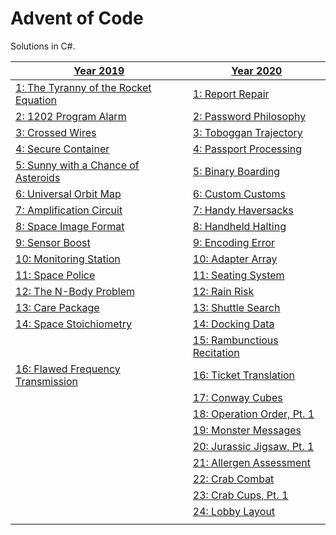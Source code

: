 # Advent of Code
Solutions in C#.

| [Year 2019](https://github.com/sindrekjr/AdventOfCode/blob/master/AdventOfCode/Solutions/Year2019) | [Year 2020](https://github.com/sindrekjr/AdventOfCode/blob/master/AdventOfCode/Solutions/Year2020) |
|-|-|
| [1: The Tyranny of the Rocket Equation](https://github.com/sindrekjr/AdventOfCode/blob/master/AdventOfCode/Solutions/Year2019/Day01/Solution.cs) | [1: Report Repair](https://github.com/sindrekjr/AdventOfCode/blob/master/AdventOfCode/Solutions/Year2020/Day01/Solution.cs) |
| [2: 1202 Program Alarm](https://github.com/sindrekjr/AdventOfCode/blob/master/AdventOfCode/Solutions/Year2019/Day02/Solution.cs) | [2: Password Philosophy](https://github.com/sindrekjr/AdventOfCode/blob/master/AdventOfCode/Solutions/Year2020/Day02/Solution.cs) |
| [3: Crossed Wires](https://github.com/sindrekjr/AdventOfCode/blob/master/AdventOfCode/Solutions/Year2019/Day03/Solution.cs) | [3: Toboggan Trajectory](https://github.com/sindrekjr/AdventOfCode/blob/master/AdventOfCode/Solutions/Year2020/Day03/Solution.cs) |
| [4: Secure Container](https://github.com/sindrekjr/AdventOfCode/blob/master/AdventOfCode/Solutions/Year2019/Day04/Solution.cs) | [4: Passport Processing](https://github.com/sindrekjr/AdventOfCode/blob/master/AdventOfCode/Solutions/Year2020/Day04/Solution.cs) |
| [5: Sunny with a Chance of Asteroids](https://github.com/sindrekjr/AdventOfCode/blob/master/AdventOfCode/Solutions/Year2019/Day05/Solution.cs) | [5: Binary Boarding](https://github.com/sindrekjr/AdventOfCode/blob/master/AdventOfCode/Solutions/Year2020/Day05/Solution.cs) |
| [6: Universal Orbit Map](https://github.com/sindrekjr/AdventOfCode/blob/master/AdventOfCode/Solutions/Year2019/Day06/Solution.cs) | [6: Custom Customs](https://github.com/sindrekjr/AdventOfCode/blob/master/AdventOfCode/Solutions/Year2020/Day06/Solution.cs) |
| [7: Amplification Circuit](https://github.com/sindrekjr/AdventOfCode/blob/master/AdventOfCode/Solutions/Year2019/Day07/Solution.cs) | [7: Handy Haversacks](https://github.com/sindrekjr/AdventOfCode/blob/master/AdventOfCode/Solutions/Year2020/Day07/Solution.cs) |
| [8: Space Image Format](https://github.com/sindrekjr/AdventOfCode/blob/master/AdventOfCode/Solutions/Year2019/Day08/Solution.cs) | [8: Handheld Halting](https://github.com/sindrekjr/AdventOfCode/blob/master/AdventOfCode/Solutions/Year2020/Day08/Solution.cs) |
| [9: Sensor Boost](https://github.com/sindrekjr/AdventOfCode/blob/master/AdventOfCode/Solutions/Year2019/Day09/Solution.cs) | [9: Encoding Error](https://github.com/sindrekjr/AdventOfCode/blob/master/AdventOfCode/Solutions/Year2020/Day09/Solution.cs) |
| [10: Monitoring Station](https://github.com/sindrekjr/AdventOfCode/blob/master/AdventOfCode/Solutions/Year2019/Day10/Solution.cs) | [10: Adapter Array](https://github.com/sindrekjr/AdventOfCode/blob/master/AdventOfCode/Solutions/Year2020/Day10/Solution.cs) |
| [11: Space Police](https://github.com/sindrekjr/AdventOfCode/blob/master/AdventOfCode/Solutions/Year2019/Day11/Solution.cs) | [11: Seating System](https://github.com/sindrekjr/AdventOfCode/blob/master/AdventOfCode/Solutions/Year2020/Day11/Solution.cs) |
| [12: The N-Body Problem](https://github.com/sindrekjr/AdventOfCode/blob/master/AdventOfCode/Solutions/Year2019/Day12/Solution.cs) | [12: Rain Risk](https://github.com/sindrekjr/AdventOfCode/blob/master/AdventOfCode/Solutions/Year2020/Day12/Solution.cs) |
| [13: Care Package](https://github.com/sindrekjr/AdventOfCode/blob/master/AdventOfCode/Solutions/Year2019/Day13/Solution.cs) | [13: Shuttle Search](https://github.com/sindrekjr/AdventOfCode/blob/master/AdventOfCode/Solutions/Year2020/Day13/Solution.cs) |
| [14: Space Stoichiometry](https://github.com/sindrekjr/AdventOfCode/blob/master/AdventOfCode/Solutions/Year2019/Day14/Solution.cs) | [14: Docking Data](https://github.com/sindrekjr/AdventOfCode/blob/master/AdventOfCode/Solutions/Year2020/Day14/Solution.cs) |
| | [15: Rambunctious Recitation](https://github.com/sindrekjr/AdventOfCode/blob/master/AdventOfCode/Solutions/Year2020/Day15/Solution.cs) |
| [16: Flawed Frequency Transmission](https://github.com/sindrekjr/AdventOfCode/blob/master/AdventOfCode/Solutions/Year2019/Day16/Solution.cs) | [16: Ticket Translation](https://github.com/sindrekjr/AdventOfCode/blob/master/AdventOfCode/Solutions/Year2020/Day16/Solution.cs) |
| | [17: Conway Cubes](https://github.com/sindrekjr/AdventOfCode/blob/master/AdventOfCode/Solutions/Year2020/Day17/Solution.cs) |
| | [18: Operation Order, Pt. 1](https://github.com/sindrekjr/AdventOfCode/blob/master/AdventOfCode/Solutions/Year2020/Day18/Solution.cs) |
| | [19: Monster Messages](https://github.com/sindrekjr/AdventOfCode/blob/master/AdventOfCode/Solutions/Year2020/Day19/Solution.cs) |
| | [20: Jurassic Jigsaw, Pt. 1](https://github.com/sindrekjr/AdventOfCode/blob/master/AdventOfCode/Solutions/Year2020/Day20/Solution.cs) |
| | [21: Allergen Assessment](https://github.com/sindrekjr/AdventOfCode/blob/master/AdventOfCode/Solutions/Year2020/Day21/Solution.cs) |
| | [22: Crab Combat](https://github.com/sindrekjr/AdventOfCode/blob/master/AdventOfCode/Solutions/Year2020/Day22/Solution.cs) |
| | [23: Crab Cups, Pt. 1](https://github.com/sindrekjr/AdventOfCode/blob/master/AdventOfCode/Solutions/Year2020/Day23/Solution.cs) |
| | [24: Lobby Layout](https://github.com/sindrekjr/AdventOfCode/blob/master/AdventOfCode/Solutions/Year2020/Day24/Solution.cs) |
| | |
